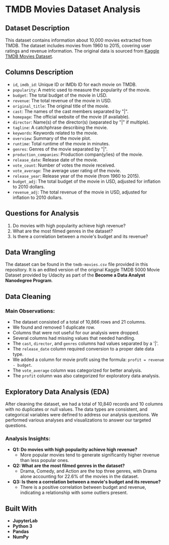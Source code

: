 # TMDB Movies Dataset Analysis

## Dataset Description
This dataset contains information about 10,000 movies extracted from TMDB. The dataset includes movies from 1960 to 2015, covering user ratings and revenue information. The original data is sourced from [Kaggle TMDB Movies Dataset](https://www.kaggle.com/tmdb/tmdb-movie-metadata).

## Columns Description
- `id`, `imdb_id`: Unique ID or IMDb ID for each movie on TMDB.
- `popularity`: A metric used to measure the popularity of the movie.
- `budget`: The total budget of the movie in USD.
- `revenue`: The total revenue of the movie in USD.
- `original_title`: The original title of the movie.
- `cast`: The names of the cast members separated by "|".
- `homepage`: The official website of the movie (if available).
- `director`: Name(s) of the director(s) (separated by "|" if multiple).
- `tagline`: A catchphrase describing the movie.
- `keywords`: Keywords related to the movie.
- `overview`: Summary of the movie plot.
- `runtime`: Total runtime of the movie in minutes.
- `genres`: Genres of the movie separated by "|".
- `production_companies`: Production compan(y/ies) of the movie.
- `release_date`: Release date of the movie.
- `vote_count`: Number of votes the movie received.
- `vote_average`: The average user rating of the movie.
- `release_year`: Release year of the movie (from 1960 to 2015).
- `budget_adj`: The total budget of the movie in USD, adjusted for inflation to 2010 dollars.
- `revenue_adj`: The total revenue of the movie in USD, adjusted for inflation to 2010 dollars.

## Questions for Analysis
1. Do movies with high popularity achieve high revenue?
2. What are the most filmed genres in the dataset?
3. Is there a correlation between a movie's budget and its revenue?

## Data Wrangling
The dataset can be found in the `tmdb-movies.csv` file provided in this repository. It is an edited version of the original Kaggle TMDB 5000 Movie Dataset provided by Udacity as part of the **Become a Data Analyst Nanodegree Program**.

## Data Cleaning
### Main Observations:
- The dataset consisted of a total of 10,866 rows and 21 columns.
- We found and removed 1 duplicate row.
- Columns that were not useful for our analysis were dropped.
- Several columns had missing values that needed handling.
- The `cast`, `director`, and `genres` columns had values separated by a '|'.
- The `release_date` column required conversion to a proper date data type.
- We added a column for movie profit using the formula: `profit = revenue - budget`.
- The `vote_average` column was categorized for better analysis.
- The `profit` column was also categorized for exploratory data analysis.

## Exploratory Data Analysis (EDA)
After cleaning the dataset, we had a total of 10,840 records and 10 columns with no duplicates or null values. The data types are consistent, and categorical variables were defined to address our analysis questions. We performed various analyses and visualizations to answer our targeted questions.

### Analysis Insights:
- **Q1: Do movies with high popularity achieve high revenue?**
  - More popular movies tend to generate significantly higher revenue than less popular ones.
- **Q2: What are the most filmed genres in the dataset?**
  - Drama, Comedy, and Action are the top three genres, with Drama alone accounting for 22.6% of the movies in the dataset.
- **Q3: Is there a correlation between a movie's budget and its revenue?**
  - There is a positive correlation between budget and revenue, indicating a relationship with some outliers present.

## Built With
- **JupyterLab**
- **Python 3**
- **Pandas**
- **NumPy**

